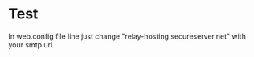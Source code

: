 # Test
In web.config file line <network host="relay-hosting.secureserver.net" port="25" /> just change "relay-hosting.secureserver.net" with your smtp url
